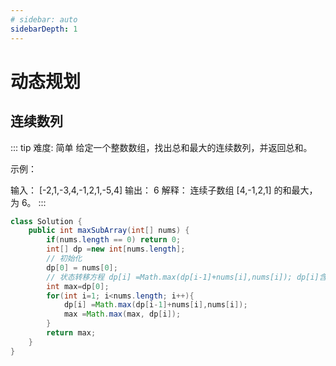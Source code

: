 ```yaml
---
# sidebar: auto
sidebarDepth: 1
---
```

# 动态规划
## 连续数列
::: tip 难度: 简单
给定一个整数数组，找出总和最大的连续数列，并返回总和。

示例：

输入： [-2,1,-3,4,-1,2,1,-5,4]
输出： 6
解释： 连续子数组 [4,-1,2,1] 的和最大，为 6。
:::

```java
class Solution {
    public int maxSubArray(int[] nums) {
        if(nums.length == 0) return 0;
        int[] dp =new int[nums.length];
        // 初始化 
        dp[0] = nums[0];
        // 状态转移方程 dp[i] =Math.max(dp[i-1]+nums[i],nums[i]); dp[i]含义: 从0~i中,包含当前i元素的最大连续数列之和
        int max=dp[0];
        for(int i=1; i<nums.length; i++){
            dp[i] =Math.max(dp[i-1]+nums[i],nums[i]);
            max =Math.max(max, dp[i]);
        }
        return max;
    }
}
```


<!-- ## 双指针

## 动态规划

## 广度优先搜索BFS

## 深度优先搜索DFS

## 回溯算法 -->
    